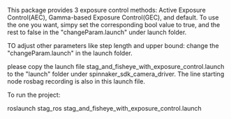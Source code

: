 This package provides 3 exposure control methods: Active Exposure Control(AEC), Gamma-based Exposure Control(GEC), and default. To use the one you want, simpy set the corresponding bool value to true, and the rest to false in the  "changeParam.launch" under launch folder.


TO adjust other parameters like step length and upper bound: change the "changeParam.launch" in the launch folder.



please copy the launch file stag_and_fisheye_with_exposure_control.launch
to the "launch" folder under spinnaker_sdk_camera_driver. The line starting node rosbag recording is also in this launch file.

To run the project:

roslaunch stag_ros stag_and_fisheye_with_exposure_control.launch
